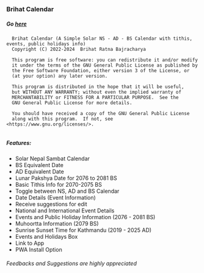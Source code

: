 ### Brihat Calendar
##### Go [here](https://brihat-rb.github.io/brihat_calendar/brihat_calendar.html)  

```
  Brihat Calendar (A Simple Solar NS - AD - BS Calendar with tithis, events, public holidays info)
  Copyright (C) 2022-2024  Brihat Ratna Bajracharya
  
  This program is free software: you can redistribute it and/or modify
  it under the terms of the GNU General Public License as published by
  the Free Software Foundation, either version 3 of the License, or
  (at your option) any later version.
  
  This program is distributed in the hope that it will be useful,
  but WITHOUT ANY WARRANTY; without even the implied warranty of
  MERCHANTABILITY or FITNESS FOR A PARTICULAR PURPOSE.  See the
  GNU General Public License for more details.
  
  You should have received a copy of the GNU General Public License
  along with this program.  If not, see <https://www.gnu.org/licenses/>.
  
```

##### Features:
 - Solar Nepal Sambat Calendar
 - BS Equivalent Date
 - AD Equivalent Date
 - Lunar Pakshya Date for 2076 to 2081 BS
 - Basic Tithis Info for 2070-2075 BS
 - Toggle between NS, AD and BS Calendar
 - Date Details (Event Information)
 - Receive suggestions for edit
 - National and International Event Details
 - Events and Public Holiday Information (2076 - 2081 BS)
 - Muhoortta Information (2079 BS)
 - Sunrise Sunset Time for Kathmandu (2019 - 2025 AD)
 - Events and Holidays Box
 - Link to App
 - PWA Install Option

 ###### Feedbacks and Suggestions are highly appreciated